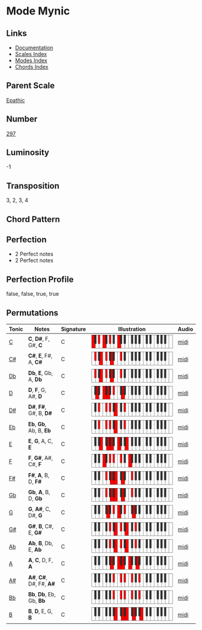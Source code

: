 # Mode Mynic

## Links

- [Documentation](README.md)
- [Scales Index](Scales.md)
- [Modes Index](Modes.md)
- [Chords Index](Chords.md)

## Parent Scale

[Epathic](ScaleEpathic.md)

## Number

[297](https://ianring.com/musictheory/scales/297)

## Luminosity

-1

## Transposition

3, 2, 3, 4

## Chord Pattern



## Perfection

- 2 Perfect notes
- 2 Perfect notes

## Perfection Profile

false, false, true, true

## Permutations

| Tonic | Notes | Signature | Illustration | Audio |
|-------|-------|-----------|--------------|-------|
| [C](ModeCNaturalMynic.md) | **C**, **D#**, F, G#, **C** | C | ![CNaturalMynic](ModeCNaturalMynic.png) | [midi](https://github.com/edipermadi/music/blob/main/docs/ModeCNaturalMynic.mid?raw=true) |
| [C#](ModeCSharpMynic.md) | **C#**, **E**, F#, A, **C#** | C | ![CSharpMynic](ModeCSharpMynic.png) | [midi](https://github.com/edipermadi/music/blob/main/docs/ModeCSharpMynic.mid?raw=true) |
| [Db](ModeDFlatMynic.md) | **Db**, **E**, Gb, A, **Db** | C | ![DFlatMynic](ModeDFlatMynic.png) | [midi](https://github.com/edipermadi/music/blob/main/docs/ModeDFlatMynic.mid?raw=true) |
| [D](ModeDNaturalMynic.md) | **D**, **F**, G, A#, **D** | C | ![DNaturalMynic](ModeDNaturalMynic.png) | [midi](https://github.com/edipermadi/music/blob/main/docs/ModeDNaturalMynic.mid?raw=true) |
| [D#](ModeDSharpMynic.md) | **D#**, **F#**, G#, B, **D#** | C | ![DSharpMynic](ModeDSharpMynic.png) | [midi](https://github.com/edipermadi/music/blob/main/docs/ModeDSharpMynic.mid?raw=true) |
| [Eb](ModeEFlatMynic.md) | **Eb**, **Gb**, Ab, B, **Eb** | C | ![EFlatMynic](ModeEFlatMynic.png) | [midi](https://github.com/edipermadi/music/blob/main/docs/ModeEFlatMynic.mid?raw=true) |
| [E](ModeENaturalMynic.md) | **E**, **G**, A, C, **E** | C | ![ENaturalMynic](ModeENaturalMynic.png) | [midi](https://github.com/edipermadi/music/blob/main/docs/ModeENaturalMynic.mid?raw=true) |
| [F](ModeFNaturalMynic.md) | **F**, **G#**, A#, C#, **F** | C | ![FNaturalMynic](ModeFNaturalMynic.png) | [midi](https://github.com/edipermadi/music/blob/main/docs/ModeFNaturalMynic.mid?raw=true) |
| [F#](ModeFSharpMynic.md) | **F#**, **A**, B, D, **F#** | C | ![FSharpMynic](ModeFSharpMynic.png) | [midi](https://github.com/edipermadi/music/blob/main/docs/ModeFSharpMynic.mid?raw=true) |
| [Gb](ModeGFlatMynic.md) | **Gb**, **A**, B, D, **Gb** | C | ![GFlatMynic](ModeGFlatMynic.png) | [midi](https://github.com/edipermadi/music/blob/main/docs/ModeGFlatMynic.mid?raw=true) |
| [G](ModeGNaturalMynic.md) | **G**, **A#**, C, D#, **G** | C | ![GNaturalMynic](ModeGNaturalMynic.png) | [midi](https://github.com/edipermadi/music/blob/main/docs/ModeGNaturalMynic.mid?raw=true) |
| [G#](ModeGSharpMynic.md) | **G#**, **B**, C#, E, **G#** | C | ![GSharpMynic](ModeGSharpMynic.png) | [midi](https://github.com/edipermadi/music/blob/main/docs/ModeGSharpMynic.mid?raw=true) |
| [Ab](ModeAFlatMynic.md) | **Ab**, **B**, Db, E, **Ab** | C | ![AFlatMynic](ModeAFlatMynic.png) | [midi](https://github.com/edipermadi/music/blob/main/docs/ModeAFlatMynic.mid?raw=true) |
| [A](ModeANaturalMynic.md) | **A**, **C**, D, F, **A** | C | ![ANaturalMynic](ModeANaturalMynic.png) | [midi](https://github.com/edipermadi/music/blob/main/docs/ModeANaturalMynic.mid?raw=true) |
| [A#](ModeASharpMynic.md) | **A#**, **C#**, D#, F#, **A#** | C | ![ASharpMynic](ModeASharpMynic.png) | [midi](https://github.com/edipermadi/music/blob/main/docs/ModeASharpMynic.mid?raw=true) |
| [Bb](ModeBFlatMynic.md) | **Bb**, **Db**, Eb, Gb, **Bb** | C | ![BFlatMynic](ModeBFlatMynic.png) | [midi](https://github.com/edipermadi/music/blob/main/docs/ModeBFlatMynic.mid?raw=true) |
| [B](ModeBNaturalMynic.md) | **B**, **D**, E, G, **B** | C | ![BNaturalMynic](ModeBNaturalMynic.png) | [midi](https://github.com/edipermadi/music/blob/main/docs/ModeBNaturalMynic.mid?raw=true) |
